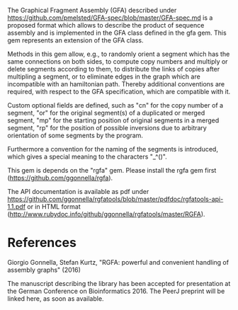 The Graphical Fragment Assembly (GFA)
described under https://github.com/pmelsted/GFA-spec/blob/master/GFA-spec.md
is a proposed format which allows
to describe the product of sequence assembly and is implemented in the
GFA class defined in the gfa gem. This gem represents an extension of the
GFA class.

Methods in this gem allow, e.g., to randomly orient a segment which has
the same connections on both sides, to compute copy numbers and multiply
or delete segments according to them, to distribute the links of copies
after multipling a segment, or to eliminate edges in the graph which
are incompatible with an hamiltonian path.
Thereby additional conventions are required, with respect to the GFA
specification, which are compatible with it.

Custom optional fields
are defined, such as "cn" for the copy number of a segment,
"or" for the original segment(s) of a duplicated or merged segment,
"mp" for the starting position of original segments in a merged segment,
"rp" for the position of possible inversions due to arbitrary orientation
of some segments by the program.

Furthermore a convention for the naming of the segments is introduced,
which gives a special meaning to the characters "_^()".

This gem is depends on the "rgfa" gem. Please install the rgfa gem
first (https://github.com/ggonnella/rgfa).

The API documentation is available as pdf under
https://github.com/ggonnella/rgfatools/blob/master/pdfdoc/rgfatools-api-1.1.pdf
or in HTML format (http://www.rubydoc.info/github/ggonnella/rgfatools/master/RGFA).

# References

Giorgio Gonnella, Stefan Kurtz, "RGFA: powerful and convenient handling of
assembly graphs" (2016)

The manuscript describing the library has been accepted for presentation at
the German Conference on Bioinformatics 2016. The PeerJ preprint will be linked
here, as soon as available.

